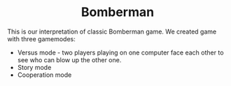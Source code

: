 <h1 style="text-align: center;">Bomberman</h1>
This is our interpretation of classic Bomberman game. We created game with three gamemodes:

- Versus mode - two players playing on one computer face each other to see who can blow up the other one.
- Story mode
- Cooperation mode